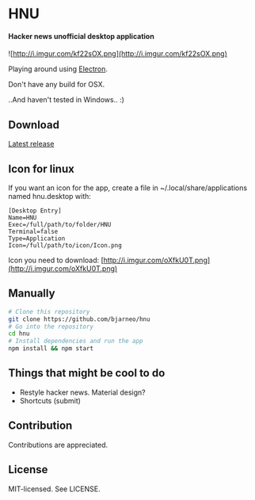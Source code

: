 # HNU
#### Hacker news unofficial desktop application

![http://i.imgur.com/kf22sOX.png](http://i.imgur.com/kf22sOX.png)

Playing around using [Electron](https://github.com/electron/electron).

Don't have any build for OSX.

..And haven't tested in Windows.. :)

## Download
[Latest release](https://github.com/bjarneo/hnu/releases/latest)

## Icon for linux
If you want an icon for the app, create a file in ~/.local/share/applications named
hnu.desktop with:
```
[Desktop Entry]
Name=HNU
Exec=/full/path/to/folder/HNU
Terminal=false
Type=Application
Icon=/full/path/to/icon/Icon.png
```
Icon you need to download: [http://i.imgur.com/oXfkU0T.png](http://i.imgur.com/oXfkU0T.png)

## Manually

```bash
# Clone this repository
git clone https://github.com/bjarneo/hnu
# Go into the repository
cd hnu
# Install dependencies and run the app
npm install && npm start
```

Things that might be cool to do
------
* Restyle hacker news. Material design?
* Shortcuts (submit)

Contribution
------
Contributions are appreciated.

License
------
MIT-licensed. See LICENSE.
